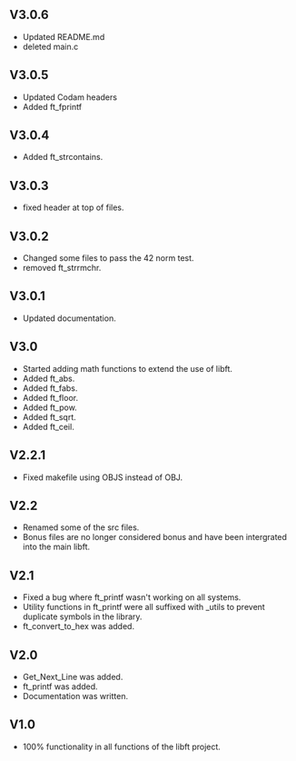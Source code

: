 ## V3.0.6
* Updated README.md
* deleted main.c

## V3.0.5
* Updated Codam headers
* Added ft_fprintf

## V3.0.4
* Added ft_strcontains.

## V3.0.3
* fixed header at top of files.

## V3.0.2
* Changed some files to pass the 42 norm test.
* removed ft_strrmchr.

## V3.0.1
* Updated documentation.

## V3.0
* Started adding math functions to extend the use of libft.
* Added ft_abs.
* Added ft_fabs.
* Added ft_floor.
* Added ft_pow.
* Added ft_sqrt.
* Added ft_ceil.

## V2.2.1
* Fixed makefile using OBJS instead of OBJ.

## V2.2
* Renamed some of the src files.
* Bonus files are no longer considered bonus and have been intergrated into the main libft.

## V2.1
* Fixed a bug where ft_printf wasn't working on all systems.
* Utility functions in ft_printf were all suffixed with _utils to prevent duplicate symbols in the library.
* ft_convert_to_hex was added.

## V2.0
* Get_Next_Line was added.
* ft_printf was added.
* Documentation was written.

## V1.0
* 100% functionality in all functions of the libft project.
